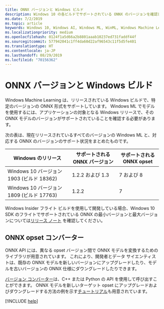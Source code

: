 ```yaml
---
title: ONNX バージョンと Windows ビルド
description: Windows 10 の各ビルドでサポートされている ONNX のバージョンを確認します。
ms.date: 7/2/2019
ms.topic: article
keywords: Windows 10, Windows AI, Windows ML, WinML, Windows Machine Learning, ONNX
ms.localizationpriority: medium
ms.openlocfilehash: 0124f1a5d66a2b8801aaab10237ed731faddf44f
ms.sourcegitcommit: 577942041c1ff4da60d22af96543c11f5d5fe401
ms.translationtype: HT
ms.contentlocale: ja-JP
ms.lasthandoff: 08/29/2019
ms.locfileid: "70156362"
---
```

# <a name="onnx-versions-and-windows-builds"></a>ONNX バージョンと Windows ビルド

Windows Machine Learning は、リリースされている Windows ビルドで、特定のバージョンの ONNX 形式をサポートしています。 Windows ML でモデルを使用するには、アプリケーションの対象となる Windows リリースで、その ONNX モデルのバージョンがサポートされていることを確認する必要があります。

次の表は、現在リリースされているすべてのバージョンの Windows ML と、対応する ONNX のバージョンのサポート状況をまとめたものです。

| Windows のリリース | サポートされる ONNX バージョン | サポートされる ONNX opset |
|-----------------|-------------------------|-----------------------|
| Windows 10 バージョン 1903 (ビルド 18362) | 1.2.2 および 1.3 | 7 および 8 |
| Windows 10 バージョン 1809 (ビルド 17763) | 1.2.2 | 7 |

Windows Insider フライト ビルドを使用して開発している場合、Windows 10 SDK のフライトでサポートされている ONNX の最小バージョンと最大バージョンについては[リリース ノート](release-notes.md) を確認してください。

## <a name="onnx-opset-converter"></a>ONNX opset コンバーター

ONNX API には、異なる opset バージョン間で ONNX モデルを変換するためのライブラリが用意されています。 これにより、開発者とデータ サイエンティストは、既存の ONNX モデルを新しいバージョンにアップグレードしたり、モデルを古いバージョンの ONNX 仕様にダウングレードしたりできます。

[バージョン コンバーター](https://github.com/onnx/onnx/blob/master/docs/VersionConverter.md)は、C++ または Python の API を使用して呼び出すことができます。 ONNX モデルを新しいターゲット opset にアップグレードおよびダウングレードする方法の例を示す[チュートリアル](https://github.com/onnx/tutorials/blob/master/tutorials/ExportModelFromPyTorchToDifferentONNXOpsetVersions.md)も用意されています。

[!INCLUDE [help](../includes/get-help.md)]
